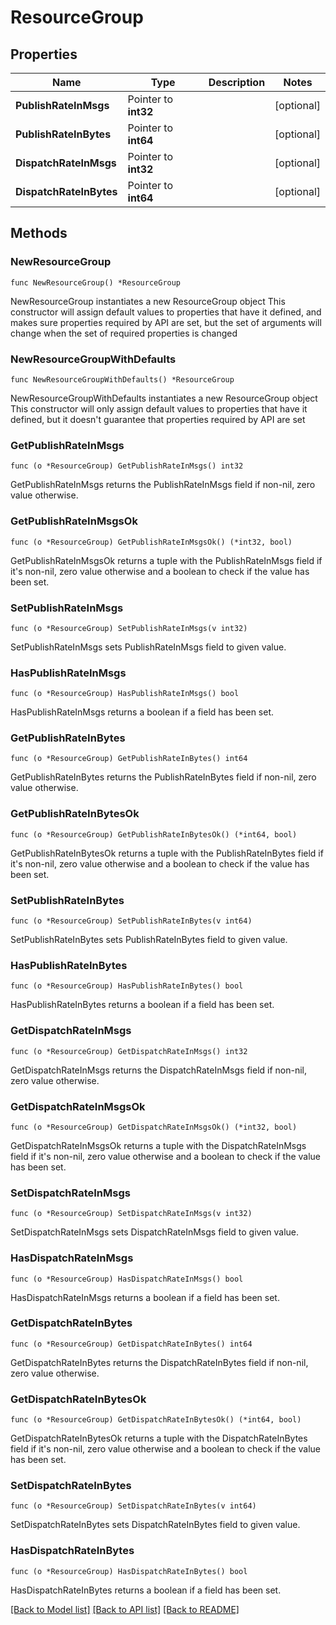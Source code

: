 # ResourceGroup

## Properties

Name | Type | Description | Notes
------------ | ------------- | ------------- | -------------
**PublishRateInMsgs** | Pointer to **int32** |  | [optional] 
**PublishRateInBytes** | Pointer to **int64** |  | [optional] 
**DispatchRateInMsgs** | Pointer to **int32** |  | [optional] 
**DispatchRateInBytes** | Pointer to **int64** |  | [optional] 

## Methods

### NewResourceGroup

`func NewResourceGroup() *ResourceGroup`

NewResourceGroup instantiates a new ResourceGroup object
This constructor will assign default values to properties that have it defined,
and makes sure properties required by API are set, but the set of arguments
will change when the set of required properties is changed

### NewResourceGroupWithDefaults

`func NewResourceGroupWithDefaults() *ResourceGroup`

NewResourceGroupWithDefaults instantiates a new ResourceGroup object
This constructor will only assign default values to properties that have it defined,
but it doesn't guarantee that properties required by API are set

### GetPublishRateInMsgs

`func (o *ResourceGroup) GetPublishRateInMsgs() int32`

GetPublishRateInMsgs returns the PublishRateInMsgs field if non-nil, zero value otherwise.

### GetPublishRateInMsgsOk

`func (o *ResourceGroup) GetPublishRateInMsgsOk() (*int32, bool)`

GetPublishRateInMsgsOk returns a tuple with the PublishRateInMsgs field if it's non-nil, zero value otherwise
and a boolean to check if the value has been set.

### SetPublishRateInMsgs

`func (o *ResourceGroup) SetPublishRateInMsgs(v int32)`

SetPublishRateInMsgs sets PublishRateInMsgs field to given value.

### HasPublishRateInMsgs

`func (o *ResourceGroup) HasPublishRateInMsgs() bool`

HasPublishRateInMsgs returns a boolean if a field has been set.

### GetPublishRateInBytes

`func (o *ResourceGroup) GetPublishRateInBytes() int64`

GetPublishRateInBytes returns the PublishRateInBytes field if non-nil, zero value otherwise.

### GetPublishRateInBytesOk

`func (o *ResourceGroup) GetPublishRateInBytesOk() (*int64, bool)`

GetPublishRateInBytesOk returns a tuple with the PublishRateInBytes field if it's non-nil, zero value otherwise
and a boolean to check if the value has been set.

### SetPublishRateInBytes

`func (o *ResourceGroup) SetPublishRateInBytes(v int64)`

SetPublishRateInBytes sets PublishRateInBytes field to given value.

### HasPublishRateInBytes

`func (o *ResourceGroup) HasPublishRateInBytes() bool`

HasPublishRateInBytes returns a boolean if a field has been set.

### GetDispatchRateInMsgs

`func (o *ResourceGroup) GetDispatchRateInMsgs() int32`

GetDispatchRateInMsgs returns the DispatchRateInMsgs field if non-nil, zero value otherwise.

### GetDispatchRateInMsgsOk

`func (o *ResourceGroup) GetDispatchRateInMsgsOk() (*int32, bool)`

GetDispatchRateInMsgsOk returns a tuple with the DispatchRateInMsgs field if it's non-nil, zero value otherwise
and a boolean to check if the value has been set.

### SetDispatchRateInMsgs

`func (o *ResourceGroup) SetDispatchRateInMsgs(v int32)`

SetDispatchRateInMsgs sets DispatchRateInMsgs field to given value.

### HasDispatchRateInMsgs

`func (o *ResourceGroup) HasDispatchRateInMsgs() bool`

HasDispatchRateInMsgs returns a boolean if a field has been set.

### GetDispatchRateInBytes

`func (o *ResourceGroup) GetDispatchRateInBytes() int64`

GetDispatchRateInBytes returns the DispatchRateInBytes field if non-nil, zero value otherwise.

### GetDispatchRateInBytesOk

`func (o *ResourceGroup) GetDispatchRateInBytesOk() (*int64, bool)`

GetDispatchRateInBytesOk returns a tuple with the DispatchRateInBytes field if it's non-nil, zero value otherwise
and a boolean to check if the value has been set.

### SetDispatchRateInBytes

`func (o *ResourceGroup) SetDispatchRateInBytes(v int64)`

SetDispatchRateInBytes sets DispatchRateInBytes field to given value.

### HasDispatchRateInBytes

`func (o *ResourceGroup) HasDispatchRateInBytes() bool`

HasDispatchRateInBytes returns a boolean if a field has been set.


[[Back to Model list]](../README.md#documentation-for-models) [[Back to API list]](../README.md#documentation-for-api-endpoints) [[Back to README]](../README.md)


